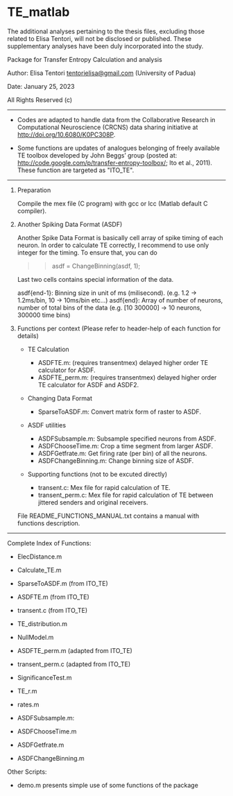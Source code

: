 # TE_matlab

The additional analyses pertaining to the thesis files, excluding those related to Elisa Tentori, will not be disclosed or published. These supplementary analyses have been duly incorporated into the study.

Package for Transfer Entropy Calculation and analysis

Author: Elisa Tentori <tentorielisa@gmail.com> (University of Padua)

Date: January 25, 2023

All Rights Reserved (c)
_________________________________________________________________________


- Codes are adapted to handle data from the Collaborative Research in Computational Neuroscience (CRCNS) data sharing initiative at http://doi.org/10.6080/K0PC308P.

- Some functions are updates of analogues belonging of freely available TE toolbox developed by John Beggs’ group (posted at: http://code.google.com/p/transfer-entropy-toolbox/; Ito et al., 2011). These function are targeted as "ITO_TE".


_________________________________________________________________________


1. Preparation

   Compile the mex file (C program) with gcc or lcc (Matlab default C compiler).



2. Another Spiking Data Format (ASDF)

   Another Spike Data Format is basically cell array of spike timing of each neuron.
   In order to calculate TE correctly, I recommend to use only integer for the timing.
   To ensure that, you can do
   >> asdf = ChangeBinning(asdf, 1);

   Last two cells contains special information of the data.

   asdf{end-1}: Binning size in unit of ms (milisecond). (e.g. 1.2 -> 1.2ms/bin, 10 -> 10ms/bin etc...)
   asdf{end}: Array of number of neurons, number of total bins of the data
     (e.g. [10 300000] -> 10 neurons, 300000 time bins)



3. Functions per context (Please refer to header-help of each function for details)

   * TE Calculation
     - ASDFTE.m: (requires transentmex) delayed higher order TE calculator for ASDF.
     - ASDFTE_perm.m: (requires transentmex) delayed higher order TE calculator for ASDF and ASDF2.

   * Changing Data Format
     - SparseToASDF.m: Convert matrix form of raster to ASDF.

   * ASDF utilities
     - ASDFSubsample.m: Subsample specified neurons from ASDF.
     - ASDFChooseTime.m: Crop a time segment from larger ASDF.
     - ASDFGetfrate.m: Get firing rate (per bin) of all the neurons.
     - ASDFChangeBinning.m: Change binning size of ASDF.

   * Supporting functions (not to be excuted directly)
     - transent.c: Mex file for rapid calculation of TE.
     - transent_perm.c: Mex file for rapid calculation of TE between jittered senders and original receivers.


   File README_FUNCTIONS_MANUAL.txt contains a manual with functions description.

_________________________________________________________________________


Complete Index of Functions:

- ElecDistance.m
- Calculate_TE.m
- SparseToASDF.m      (from ITO_TE)
- ASDFTE.m	       (from ITO_TE)
- transent.c          (from ITO_TE)
- TE_distribution.m
- NullModel.m
- ASDFTE_perm.m       (adapted from ITO_TE)
- transent_perm.c     (adapted from ITO_TE)
- SignificanceTest.m
- TE_r.m
- rates.m

- ASDFSubsample.m:
- ASDFChooseTime.m
- ASDFGetfrate.m
- ASDFChangeBinning.m


Other Scripts:

- demo.m   presents simple use of some functions of the package
